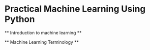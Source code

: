 # Practical Machine Learning Using Python #

** Introduction to machine learning **

** Machine Learning Terminology **
